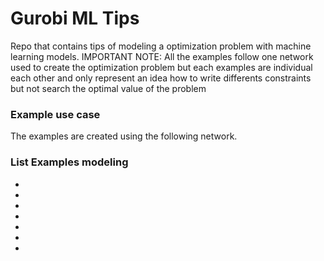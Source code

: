 # Gurobi ML Tips
Repo that contains tips of modeling a optimization problem with machine learning models. 
IMPORTANT NOTE: All the examples follow one network used to create the optimization problem but each examples are individual each other and only represent an idea how to write differents constraints but not search the optimal value of the problem

### Example use case
The examples are created using the following network. 


### List Examples modeling
-
-
-
-
-
-
-
